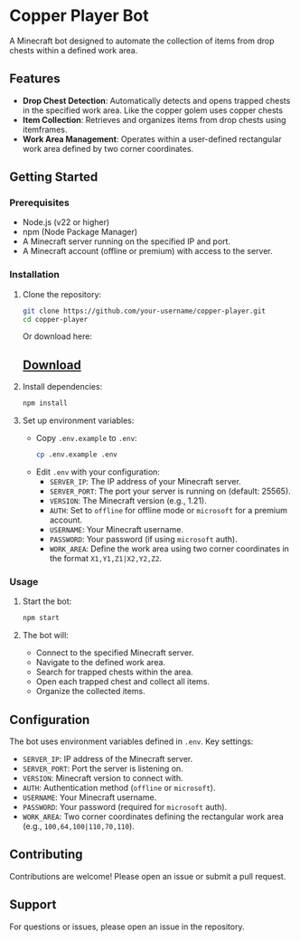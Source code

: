 # Copper Player Bot

A Minecraft bot designed to automate the collection of items from drop chests within a defined work area.

## Features

- **Drop Chest Detection**: Automatically detects and opens trapped chests in the specified work area. Like the copper golem uses copper chests
- **Item Collection**: Retrieves and organizes items from drop chests using itemframes.
- **Work Area Management**: Operates within a user-defined rectangular work area defined by two corner coordinates.

## Getting Started

### Prerequisites

- Node.js (v22 or higher)
- npm (Node Package Manager)
- A Minecraft server running on the specified IP and port.
- A Minecraft account (offline or premium) with access to the server.

### Installation

1. Clone the repository:
   ```bash
   git clone https://github.com/your-username/copper-player.git
   cd copper-player
   ```
   Or download here:
   ## [Download](https://github.com/adriabama06/copper-player/archive/refs/heads/main.zip)

2. Install dependencies:
   ```bash
   npm install
   ```

3. Set up environment variables:
   - Copy `.env.example` to `.env`:
     ```bash
     cp .env.example .env
     ```
   - Edit `.env` with your configuration:
     - `SERVER_IP`: The IP address of your Minecraft server.
     - `SERVER_PORT`: The port your server is running on (default: 25565).
     - `VERSION`: The Minecraft version (e.g., 1.21).
     - `AUTH`: Set to `offline` for offline mode or `microsoft` for a premium account.
     - `USERNAME`: Your Minecraft username.
     - `PASSWORD`: Your password (if using `microsoft` auth).
     - `WORK_AREA`: Define the work area using two corner coordinates in the format `X1,Y1,Z1|X2,Y2,Z2`.

### Usage

1. Start the bot:
   ```bash
   npm start
   ```

2. The bot will:
   - Connect to the specified Minecraft server.
   - Navigate to the defined work area.
   - Search for trapped chests within the area.
   - Open each trapped chest and collect all items.
   - Organize the collected items.

## Configuration

The bot uses environment variables defined in `.env`. Key settings:

- `SERVER_IP`: IP address of the Minecraft server.
- `SERVER_PORT`: Port the server is listening on.
- `VERSION`: Minecraft version to connect with.
- `AUTH`: Authentication method (`offline` or `microsoft`).
- `USERNAME`: Your Minecraft username.
- `PASSWORD`: Your password (required for `microsoft` auth).
- `WORK_AREA`: Two corner coordinates defining the rectangular work area (e.g., `100,64,100|110,70,110`).

## Contributing

Contributions are welcome! Please open an issue or submit a pull request.

## Support

For questions or issues, please open an issue in the repository.
